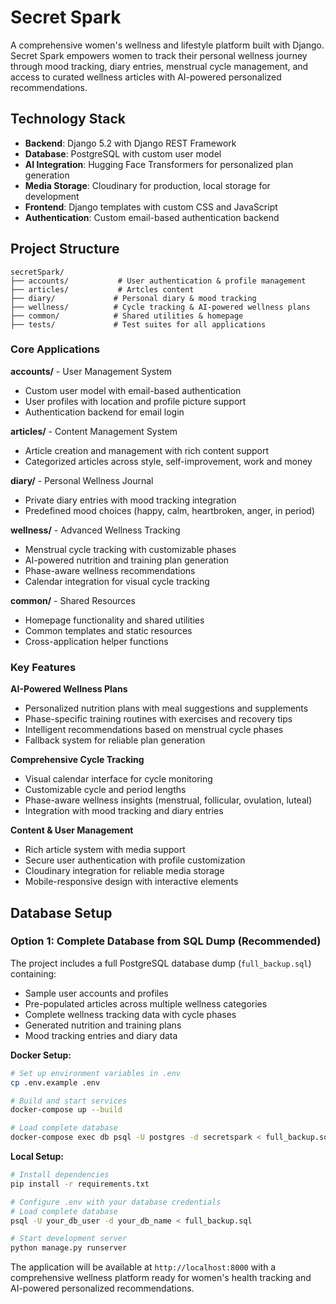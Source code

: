 # Secret Spark

A comprehensive women's wellness and lifestyle platform built with Django. Secret Spark empowers women to track their personal wellness journey through mood tracking, diary entries, menstrual cycle management, and access to curated wellness articles with AI-powered personalized recommendations.

## Technology Stack

- **Backend**: Django 5.2 with Django REST Framework
- **Database**: PostgreSQL with custom user model
- **AI Integration**: Hugging Face Transformers for personalized plan generation
- **Media Storage**: Cloudinary for production, local storage for development
- **Frontend**: Django templates with custom CSS and JavaScript
- **Authentication**: Custom email-based authentication backend

## Project Structure

```
secretSpark/
├── accounts/           # User authentication & profile management
├── articles/           # Artcles content
├── diary/             # Personal diary & mood tracking
├── wellness/          # Cycle tracking & AI-powered wellness plans
├── common/            # Shared utilities & homepage
├── tests/             # Test suites for all applications
```

### Core Applications

**accounts/** - User Management System
- Custom user model with email-based authentication
- User profiles with location and profile picture support
- Authentication backend for email login

**articles/** - Content Management System
- Article creation and management with rich content support
- Categorized articles across style, self-improvement, work and money

**diary/** - Personal Wellness Journal
- Private diary entries with mood tracking integration
- Predefined mood choices (happy, calm, heartbroken, anger, in period)

**wellness/** - Advanced Wellness Tracking
- Menstrual cycle tracking with customizable phases
- AI-powered nutrition and training plan generation
- Phase-aware wellness recommendations
- Calendar integration for visual cycle tracking

**common/** - Shared Resources
- Homepage functionality and shared utilities
- Common templates and static resources
- Cross-application helper functions

### Key Features

**AI-Powered Wellness Plans**
- Personalized nutrition plans with meal suggestions and supplements
- Phase-specific training routines with exercises and recovery tips
- Intelligent recommendations based on menstrual cycle phases
- Fallback system for reliable plan generation

**Comprehensive Cycle Tracking**
- Visual calendar interface for cycle monitoring
- Customizable cycle and period lengths
- Phase-aware wellness insights (menstrual, follicular, ovulation, luteal)
- Integration with mood tracking and diary entries

**Content & User Management**
- Rich article system with media support
- Secure user authentication with profile customization
- Cloudinary integration for reliable media storage
- Mobile-responsive design with interactive elements

## Database Setup

### Option 1: Complete Database from SQL Dump (Recommended)

The project includes a full PostgreSQL database dump (`full_backup.sql`) containing:
- Sample user accounts and profiles
- Pre-populated articles across multiple wellness categories
- Complete wellness tracking data with cycle phases
- Generated nutrition and training plans
- Mood tracking entries and diary data

**Docker Setup:**
```bash
# Set up environment variables in .env
cp .env.example .env

# Build and start services
docker-compose up --build

# Load complete database
docker-compose exec db psql -U postgres -d secretspark < full_backup.sql
```

**Local Setup:**
```bash
# Install dependencies
pip install -r requirements.txt

# Configure .env with your database credentials
# Load complete database
psql -U your_db_user -d your_db_name < full_backup.sql

# Start development server
python manage.py runserver
```

The application will be available at `http://localhost:8000` with a comprehensive wellness platform ready for women's health tracking and AI-powered personalized recommendations.